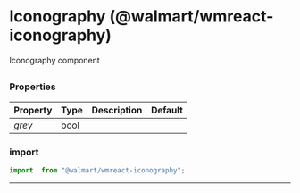 # Iconography (@walmart/wmreact-iconography)

Iconography component


## 



### Properties

| Property | Type | Description | Default |
| -------- | ---- | ----------- | ------- |
| *grey* | bool |  | 

### import

```jsx
import  from "@walmart/wmreact-iconography";
```

<hr/>
